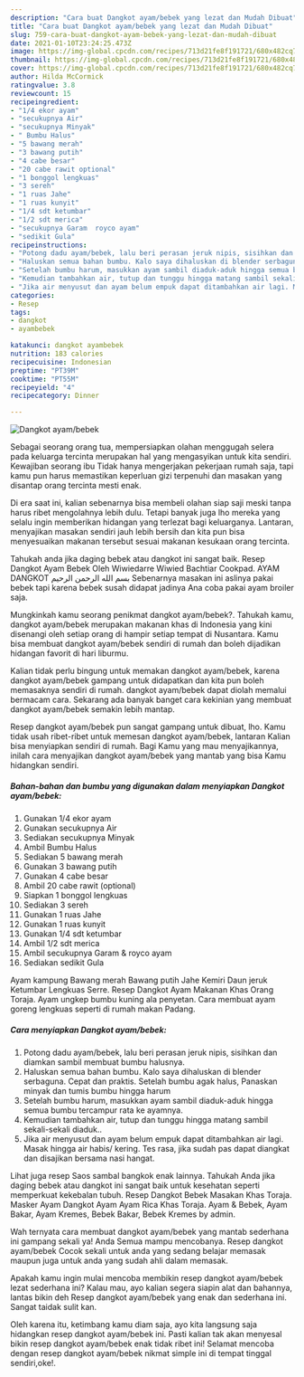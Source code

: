 ```yaml
---
description: "Cara buat Dangkot ayam/bebek yang lezat dan Mudah Dibuat"
title: "Cara buat Dangkot ayam/bebek yang lezat dan Mudah Dibuat"
slug: 759-cara-buat-dangkot-ayam-bebek-yang-lezat-dan-mudah-dibuat
date: 2021-01-10T23:24:25.473Z
image: https://img-global.cpcdn.com/recipes/713d21fe8f191721/680x482cq70/dangkot-ayambebek-foto-resep-utama.jpg
thumbnail: https://img-global.cpcdn.com/recipes/713d21fe8f191721/680x482cq70/dangkot-ayambebek-foto-resep-utama.jpg
cover: https://img-global.cpcdn.com/recipes/713d21fe8f191721/680x482cq70/dangkot-ayambebek-foto-resep-utama.jpg
author: Hilda McCormick
ratingvalue: 3.8
reviewcount: 15
recipeingredient:
- "1/4 ekor ayam"
- "secukupnya Air"
- "secukupnya Minyak"
- " Bumbu Halus"
- "5 bawang merah"
- "3 bawang putih"
- "4 cabe besar"
- "20 cabe rawit optional"
- "1 bonggol lengkuas"
- "3 sereh"
- "1 ruas Jahe"
- "1 ruas kunyit"
- "1/4 sdt ketumbar"
- "1/2 sdt merica"
- "secukupnya Garam  royco ayam"
- "sedikit Gula"
recipeinstructions:
- "Potong dadu ayam/bebek, lalu beri perasan jeruk nipis, sisihkan dan diamkan sambil membuat bumbu halusnya."
- "Haluskan semua bahan bumbu. Kalo saya dihaluskan di blender serbaguna. Cepat dan praktis. Setelah bumbu agak halus, Panaskan minyak dan tumis bumbu hingga harum"
- "Setelah bumbu harum, masukkan ayam sambil diaduk-aduk hingga semua bumbu tercampur rata ke ayamnya."
- "Kemudian tambahkan air, tutup dan tunggu hingga matang sambil sekali-sekali diaduk.."
- "Jika air menyusut dan ayam belum empuk dapat ditambahkan air lagi. Masak hingga air habis/ kering. Tes rasa, jika sudah pas dapat diangkat dan disajikan bersama nasi hangat."
categories:
- Resep
tags:
- dangkot
- ayambebek

katakunci: dangkot ayambebek 
nutrition: 183 calories
recipecuisine: Indonesian
preptime: "PT39M"
cooktime: "PT55M"
recipeyield: "4"
recipecategory: Dinner

---
```



![Dangkot ayam/bebek](https://img-global.cpcdn.com/recipes/713d21fe8f191721/680x482cq70/dangkot-ayambebek-foto-resep-utama.jpg)

Sebagai seorang orang tua, mempersiapkan olahan menggugah selera pada keluarga tercinta merupakan hal yang mengasyikan untuk kita sendiri. Kewajiban seorang ibu Tidak hanya mengerjakan pekerjaan rumah saja, tapi kamu pun harus memastikan keperluan gizi terpenuhi dan masakan yang disantap orang tercinta mesti enak.

Di era  saat ini, kalian sebenarnya bisa membeli olahan siap saji meski tanpa harus ribet mengolahnya lebih dulu. Tetapi banyak juga lho mereka yang selalu ingin memberikan hidangan yang terlezat bagi keluarganya. Lantaran, menyajikan masakan sendiri jauh lebih bersih dan kita pun bisa menyesuaikan makanan tersebut sesuai makanan kesukaan orang tercinta. 

Tahukah anda jika daging bebek atau dangkot ini sangat baik. Resep Dangkot Ayam Bebek Oleh Wiwiedarre Wiwied Bachtiar Cookpad. AYAM DANGKOT بسم الله الرحمن الرحيم Sebenarnya masakan ini aslinya pakai bebek tapi karena bebek susah didapat jadinya Ana coba pakai ayam broiler saja.

Mungkinkah kamu seorang penikmat dangkot ayam/bebek?. Tahukah kamu, dangkot ayam/bebek merupakan makanan khas di Indonesia yang kini disenangi oleh setiap orang di hampir setiap tempat di Nusantara. Kamu bisa membuat dangkot ayam/bebek sendiri di rumah dan boleh dijadikan hidangan favorit di hari liburmu.

Kalian tidak perlu bingung untuk memakan dangkot ayam/bebek, karena dangkot ayam/bebek gampang untuk didapatkan dan kita pun boleh memasaknya sendiri di rumah. dangkot ayam/bebek dapat diolah memalui bermacam cara. Sekarang ada banyak banget cara kekinian yang membuat dangkot ayam/bebek semakin lebih mantap.

Resep dangkot ayam/bebek pun sangat gampang untuk dibuat, lho. Kamu tidak usah ribet-ribet untuk memesan dangkot ayam/bebek, lantaran Kalian bisa menyiapkan sendiri di rumah. Bagi Kamu yang mau menyajikannya, inilah cara menyajikan dangkot ayam/bebek yang mantab yang bisa Kamu hidangkan sendiri.

<!--inarticleads1-->

##### Bahan-bahan dan bumbu yang digunakan dalam menyiapkan Dangkot ayam/bebek:

1. Gunakan 1/4 ekor ayam
1. Gunakan secukupnya Air
1. Sediakan secukupnya Minyak
1. Ambil  Bumbu Halus
1. Sediakan 5 bawang merah
1. Gunakan 3 bawang putih
1. Gunakan 4 cabe besar
1. Ambil 20 cabe rawit (optional)
1. Siapkan 1 bonggol lengkuas
1. Sediakan 3 sereh
1. Gunakan 1 ruas Jahe
1. Gunakan 1 ruas kunyit
1. Gunakan 1/4 sdt ketumbar
1. Ambil 1/2 sdt merica
1. Ambil secukupnya Garam &amp; royco ayam
1. Sediakan sedikit Gula


Ayam kampung Bawang merah Bawang putih Jahe Kemiri Daun jeruk Ketumbar Lengkuas Serre. Resep Dangkot Ayam Makanan Khas Orang Toraja. Ayam ungkep bumbu kuning ala penyetan. Cara membuat ayam goreng lengkuas seperti di rumah makan Padang. 

<!--inarticleads2-->

##### Cara menyiapkan Dangkot ayam/bebek:

1. Potong dadu ayam/bebek, lalu beri perasan jeruk nipis, sisihkan dan diamkan sambil membuat bumbu halusnya.
1. Haluskan semua bahan bumbu. Kalo saya dihaluskan di blender serbaguna. Cepat dan praktis. Setelah bumbu agak halus, Panaskan minyak dan tumis bumbu hingga harum
1. Setelah bumbu harum, masukkan ayam sambil diaduk-aduk hingga semua bumbu tercampur rata ke ayamnya.
1. Kemudian tambahkan air, tutup dan tunggu hingga matang sambil sekali-sekali diaduk..
1. Jika air menyusut dan ayam belum empuk dapat ditambahkan air lagi. Masak hingga air habis/ kering. Tes rasa, jika sudah pas dapat diangkat dan disajikan bersama nasi hangat.


Lihat juga resep Saos sambal bangkok enak lainnya. Tahukah Anda jika daging bebek atau dangkot ini sangat baik untuk kesehatan seperti memperkuat kekebalan tubuh. Resep Dangkot Bebek Masakan Khas Toraja. Masker Ayam Dangkot Ayam Ayam Rica Khas Toraja. Ayam &amp; Bebek, Ayam Bakar, Ayam Kremes, Bebek Bakar, Bebek Kremes by admin. 

Wah ternyata cara membuat dangkot ayam/bebek yang mantab sederhana ini gampang sekali ya! Anda Semua mampu mencobanya. Resep dangkot ayam/bebek Cocok sekali untuk anda yang sedang belajar memasak maupun juga untuk anda yang sudah ahli dalam memasak.

Apakah kamu ingin mulai mencoba membikin resep dangkot ayam/bebek lezat sederhana ini? Kalau mau, ayo kalian segera siapin alat dan bahannya, lantas bikin deh Resep dangkot ayam/bebek yang enak dan sederhana ini. Sangat taidak sulit kan. 

Oleh karena itu, ketimbang kamu diam saja, ayo kita langsung saja hidangkan resep dangkot ayam/bebek ini. Pasti kalian tak akan menyesal bikin resep dangkot ayam/bebek enak tidak ribet ini! Selamat mencoba dengan resep dangkot ayam/bebek nikmat simple ini di tempat tinggal sendiri,oke!.

